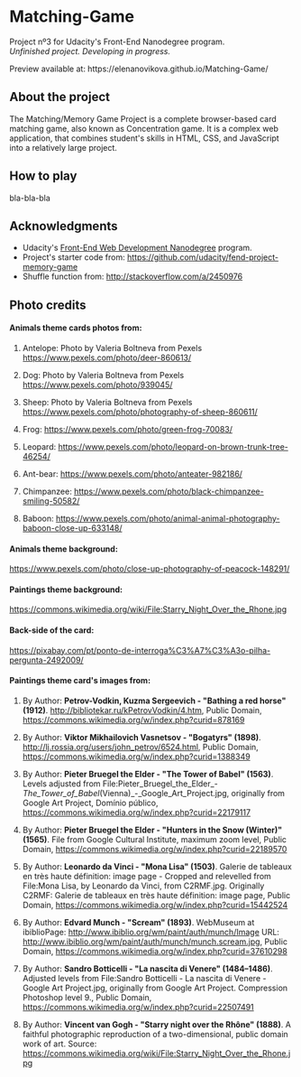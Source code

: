 # Matching-Game

Project nº3 for Udacity's Front-End Nanodegree program.
<br><i>Unfinished project. Developing in progress.</i>
<p>Preview available at: https://elenanovikova.github.io/Matching-Game/ </p>

## About the project

The Matching/Memory Game Project is a complete browser-based card matching game, also known as Concentration game. It is a complex web application, that combines student's skills in HTML, CSS, and JavaScript into a relatively large project.

## How to play

bla-bla-bla

## Acknowledgments

- Udacity's [Front-End Web Development Nanodegree](https://eu.udacity.com/course/front-end-web-developer-nanodegree--nd001/) program.
- Project's starter code from: https://github.com/udacity/fend-project-memory-game
- Shuffle function from: http://stackoverflow.com/a/2450976

## Photo credits

#### Animals theme cards photos from:
1. Antelope: 
Photo by Valeria Boltneva from Pexels
https://www.pexels.com/photo/deer-860613/

2. Dog:
Photo by Valeria Boltneva from Pexels
https://www.pexels.com/photo/939045/

3. Sheep:
Photo by Valeria Boltneva from Pexels
https://www.pexels.com/photo/photography-of-sheep-860611/

4. Frog:
https://www.pexels.com/photo/green-frog-70083/

5. Leopard:
https://www.pexels.com/photo/leopard-on-brown-trunk-tree-46254/

6. Ant-bear:
https://www.pexels.com/photo/anteater-982186/

7. Chimpanzee:
https://www.pexels.com/photo/black-chimpanzee-smiling-50582/

8. Baboon:
https://www.pexels.com/photo/animal-animal-photography-baboon-close-up-633148/

#### Animals theme background:
https://www.pexels.com/photo/close-up-photography-of-peacock-148291/

#### Paintings theme background:
https://commons.wikimedia.org/wiki/File:Starry_Night_Over_the_Rhone.jpg

#### Back-side of the card:
https://pixabay.com/pt/ponto-de-interroga%C3%A7%C3%A3o-pilha-pergunta-2492009/
<br>
#### Paintings theme card's images from:
1. By Author: **Petrov-Vodkin, Kuzma Sergeevich - "Bathing a red horse" (1912)**. http://bibliotekar.ru/kPetrovVodkin/4.htm, Public Domain, https://commons.wikimedia.org/w/index.php?curid=878169

2. By Author: **Viktor Mikhailovich Vasnetsov - "Bogatyrs" (1898)**.
http://lj.rossia.org/users/john_petrov/6524.html, Public Domain, https://commons.wikimedia.org/w/index.php?curid=1388349

3. By Author: **Pieter Bruegel the Elder - "The Tower of Babel" (1563)**. Levels adjusted from File:Pieter_Bruegel_the_Elder_-_The_Tower_of_Babel_(Vienna)_-_Google_Art_Project.jpg, originally from Google Art Project, Domínio público, https://commons.wikimedia.org/w/index.php?curid=22179117

4. By Author: **Pieter Bruegel the Elder - "Hunters in the Snow (Winter)" (1565)**. File from Google Cultural Institute, maximum zoom level, Public Domain, https://commons.wikimedia.org/w/index.php?curid=22189570

5. By Author: **Leonardo da Vinci - "Mona Lisa" (1503)**. Galerie de tableaux en très haute définition: image page - Cropped and relevelled from File:Mona Lisa, by Leonardo da Vinci, from C2RMF.jpg. Originally C2RMF: Galerie de tableaux en très haute définition: image page, Public Domain, https://commons.wikimedia.org/w/index.php?curid=15442524

6. By Author: **Edvard Munch - "Scream" (1893)**. WebMuseum at ibiblioPage: http://www.ibiblio.org/wm/paint/auth/munch/Image 
URL: http://www.ibiblio.org/wm/paint/auth/munch/munch.scream.jpg, Public Domain, https://commons.wikimedia.org/w/index.php?curid=37610298

7. By Author: **Sandro Botticelli - "La nascita di Venere" (1484–1486)**. Adjusted levels from File:Sandro Botticelli - La nascita di Venere - Google Art Project.jpg, originally from Google Art Project. Compression Photoshop level 9., Public Domain, https://commons.wikimedia.org/w/index.php?curid=22507491

8. By Author: **Vincent van Gogh - "Starry night over the Rhône" (1888)**. A faithful photographic reproduction of a two-dimensional, public domain work of art. Source: https://commons.wikimedia.org/wiki/File:Starry_Night_Over_the_Rhone.jpg
